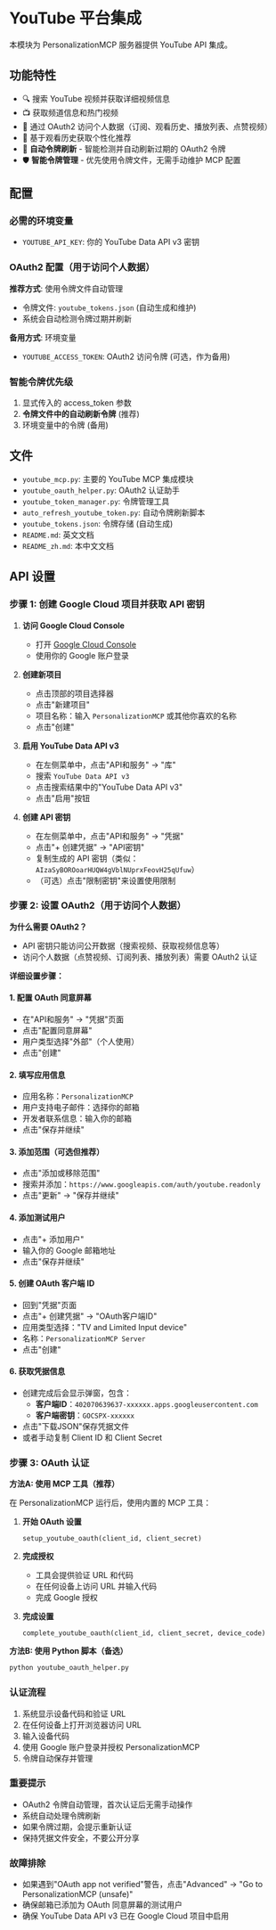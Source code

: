 # YouTube 平台集成

本模块为 PersonalizationMCP 服务器提供 YouTube API 集成。

## 功能特性

- 🔍 搜索 YouTube 视频并获取详细视频信息
- 📺 获取频道信息和热门视频
- 👤 通过 OAuth2 访问个人数据（订阅、观看历史、播放列表、点赞视频）
- 🎯 基于观看历史获取个性化推荐
- 🔄 **自动令牌刷新** - 智能检测并自动刷新过期的 OAuth2 令牌
- 🛡️ **智能令牌管理** - 优先使用令牌文件，无需手动维护 MCP 配置

## 配置

### 必需的环境变量
- `YOUTUBE_API_KEY`: 你的 YouTube Data API v3 密钥

### OAuth2 配置（用于访问个人数据）
**推荐方式**: 使用令牌文件自动管理
- 令牌文件: `youtube_tokens.json` (自动生成和维护)
- 系统会自动检测令牌过期并刷新

**备用方式**: 环境变量
- `YOUTUBE_ACCESS_TOKEN`: OAuth2 访问令牌 (可选，作为备用)

### 智能令牌优先级
1. 显式传入的 access_token 参数
2. **令牌文件中的自动刷新令牌** (推荐)
3. 环境变量中的令牌 (备用)

## 文件

- `youtube_mcp.py`: 主要的 YouTube MCP 集成模块
- `youtube_oauth_helper.py`: OAuth2 认证助手
- `youtube_token_manager.py`: 令牌管理工具
- `auto_refresh_youtube_token.py`: 自动令牌刷新脚本
- `youtube_tokens.json`: 令牌存储 (自动生成)
- `README.md`: 英文文档
- `README_zh.md`: 本中文文档

## API 设置

### 步骤 1: 创建 Google Cloud 项目并获取 API 密钥

1. **访问 Google Cloud Console**
   - 打开 [Google Cloud Console](https://console.cloud.google.com/)
   - 使用你的 Google 账户登录

2. **创建新项目**
   - 点击顶部的项目选择器
   - 点击"新建项目"
   - 项目名称：输入 `PersonalizationMCP` 或其他你喜欢的名称
   - 点击"创建"

3. **启用 YouTube Data API v3**
   - 在左侧菜单中，点击"API和服务" → "库"
   - 搜索 `YouTube Data API v3`
   - 点击搜索结果中的"YouTube Data API v3"
   - 点击"启用"按钮

4. **创建 API 密钥**
   - 在左侧菜单中，点击"API和服务" → "凭据"
   - 点击"+ 创建凭据" → "API密钥"
   - 复制生成的 API 密钥（类似：`AIzaSyBOROoarHUQW4gVblNUprxFeovH25qUfuw`）
   - （可选）点击"限制密钥"来设置使用限制

### 步骤 2: 设置 OAuth2（用于访问个人数据）

**为什么需要 OAuth2？**
- API 密钥只能访问公开数据（搜索视频、获取视频信息等）
- 访问个人数据（点赞视频、订阅列表、播放列表）需要 OAuth2 认证

**详细设置步骤：**

#### 1. 配置 OAuth 同意屏幕
- 在"API和服务" → "凭据"页面
- 点击"配置同意屏幕"
- 用户类型选择"外部"（个人使用）
- 点击"创建"

#### 2. 填写应用信息
- 应用名称：`PersonalizationMCP`
- 用户支持电子邮件：选择你的邮箱
- 开发者联系信息：输入你的邮箱
- 点击"保存并继续"

#### 3. 添加范围（可选但推荐）
- 点击"添加或移除范围"
- 搜索并添加：`https://www.googleapis.com/auth/youtube.readonly`
- 点击"更新" → "保存并继续"

#### 4. 添加测试用户
- 点击"+ 添加用户"
- 输入你的 Google 邮箱地址
- 点击"保存并继续"

#### 5. 创建 OAuth 客户端 ID
- 回到"凭据"页面
- 点击"+ 创建凭据" → "OAuth客户端ID"
- 应用类型选择："TV and Limited Input device"
- 名称：`PersonalizationMCP Server`
- 点击"创建"

#### 6. 获取凭据信息
- 创建完成后会显示弹窗，包含：
  - **客户端ID**：`402070639637-xxxxxx.apps.googleusercontent.com`
  - **客户端密钥**：`GOCSPX-xxxxxx`
- 点击"下载JSON"保存凭据文件
- 或者手动复制 Client ID 和 Client Secret

### 步骤 3: OAuth 认证

**方法A: 使用 MCP 工具（推荐）**

在 PersonalizationMCP 运行后，使用内置的 MCP 工具：

1. **开始 OAuth 设置**
   ```
   setup_youtube_oauth(client_id, client_secret)
   ```

2. **完成授权**
   - 工具会提供验证 URL 和代码
   - 在任何设备上访问 URL 并输入代码
   - 完成 Google 授权

3. **完成设置**
   ```
   complete_youtube_oauth(client_id, client_secret, device_code)
   ```

**方法B: 使用 Python 脚本（备选）**
```bash
python youtube_oauth_helper.py
```

### 认证流程
1. 系统显示设备代码和验证 URL
2. 在任何设备上打开浏览器访问 URL
3. 输入设备代码
4. 使用 Google 账户登录并授权 PersonalizationMCP
5. 令牌自动保存并管理

### 重要提示
- OAuth2 令牌自动管理，首次认证后无需手动操作
- 系统自动处理令牌刷新
- 如果令牌过期，会提示重新认证
- 保持凭据文件安全，不要公开分享

### 故障排除
- 如果遇到"OAuth app not verified"警告，点击"Advanced" → "Go to PersonalizationMCP (unsafe)"
- 确保邮箱已添加为 OAuth 同意屏幕的测试用户
- 确保 YouTube Data API v3 已在 Google Cloud 项目中启用
